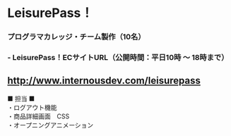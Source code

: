 # LeisurePass！  
### プログラマカレッジ・チーム製作（10名）  

### - LeisurePass！ECサイトURL（公開時間：平日10時 ～ 18時まで）  
##  http://www.internousdev.com/leisurepass  

■ 担当 ■   
・ログアウト機能  
・商品詳細画面　CSS  
・オープニングアニメーション 
